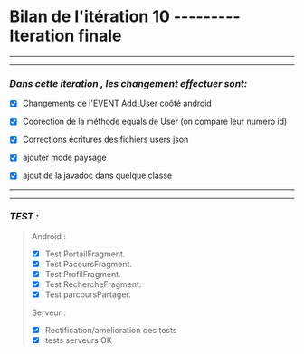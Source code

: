 # Bilan de l'itération 10 --------- Iteration finale

---
---
 ### *Dans cette iteration , les changement effectuer sont:*
> 
  * [x] Changements de l'EVENT Add_User coôté android
>
  * [x] Coorection de la méthode equals de User (on compare leur numero id)
>
  * [x] Corrections écritures des fichiers users json
>  
  * [x] ajouter mode paysage
>  
  * [x] ajout de la javadoc dans quelque classe



---
---
### *TEST :*
> Android :
>  * [x] Test PortailFragment.
>  * [x] Test PacoursFragment.
>  * [x] Test ProfilFragment.
>  * [x] Test RechercheFragment.
>  * [x] Test parcoursPartager.
> 
> Serveur : 
> * [x] Rectification/amélioration des tests
> * [x] tests serveurs OK
